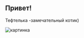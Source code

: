 ## Привет!

Тефтелька -замечательный котик)

![картинка](https://cs6.pikabu.ru/avatars/267/v267186.jpg)
